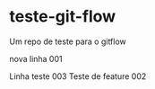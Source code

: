 # teste-git-flow
Um repo de teste para o gitflow

nova linha 001

Linha teste 003
Teste de feature 002
